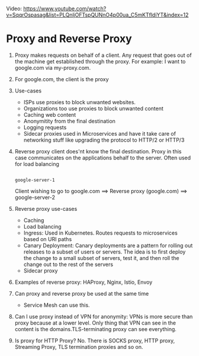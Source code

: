 Video: https://www.youtube.com/watch?v=SqqrOspasag&list=PLQnljOFTspQUNnO4p00ua_C5mKTfldiYT&index=12

# Proxy and Reverse Proxy


1. Proxy makes requests on behalf of a client. Any request that goes out of the machine get established through the proxy. For example: I want to google.com via my-proxy.com.
2. For google.com, the client is the proxy
3. Use-cases 
   - ISPs use proxies to block unwanted websites. 
   - Organizations too use proxies to block unwanted content
   - Caching web content
   - Anonymitity from the final destination
   - Logging requests
   - Sidecar proxies used in Microservices and have it take care of networking stuff like upgrading the protocol to HTTP/2 or HTTP/3

4. Reverse proxy client does'nt know the final destination. Proxy in this case communicates on the applications behalf to the server. Often used for load balancing

                                                                                google-server-1 
    
    Client wishing to go to google.com ==> Reverse proxy (google.com) ==>
                                                                                google-server-2

5. Reverse proxy use-cases
    - Caching 
    - Load balancing
    - Ingress: Used in Kubernetes. Routes requests to microservices based on URI paths
    - Canary Deployment: Canary deployments are a pattern for rolling out releases to a subset of users or servers. The idea is to first deploy the change to a small subset of servers, test it, and then roll the change out to the rest of the servers
    - Sidecar proxy

6. Examples of reverse proxy: HAProxy, Nginx, Istio, Envoy

7. Can proxy and reverse proxy be used at the same time
   - Service Mesh can use this.

8. Can I use proxy instead of VPN for anonymity: VPNs is more secure than proxy because at a lower level. Only thing that VPN can see in the content is the domains.TLS-terminating proxy can see everything.

9. Is proxy for HTTP Proxy? No. There is SOCKS proxy, HTTP proxy, Streaming Proxy, TLS termination proxies and so on.